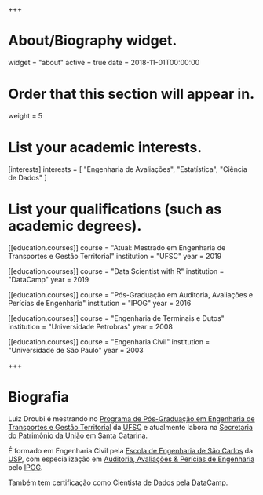 +++
# About/Biography widget.
widget = "about"
active = true
date = 2018-11-01T00:00:00

# Order that this section will appear in.
weight = 5

# List your academic interests.
[interests]
  interests = [
    "Engenharia de Avaliações",
    "Estatística",
    "Ciência de Dados"
  ]

# List your qualifications (such as academic degrees).

[[education.courses]]
  course = "Atual: Mestrado em Engenharia de Transportes e Gestão Territorial"
  institution = "UFSC"
  year = 2019
  
[[education.courses]]
  course = "Data Scientist with R"
  institution = "DataCamp"
  year = 2019

[[education.courses]]
  course = "Pós-Graduação em Auditoria, Avaliações e Perícias de Engenharia"
  institution = "IPOG"
  year = 2016
  
[[education.courses]]
  course = "Engenharia de Terminais e Dutos"
  institution = "Universidade Petrobras"
  year = 2008

[[education.courses]]
  course = "Engenharia Civil"
  institution = "Universidade de São Paulo"
  year = 2003

+++

# Biografia

Luiz Droubi é mestrando no [Programa de Pós-Graduação em Engenharia de Transportes e Gestão Territorial](http://ppgtg.ufsc.br) da [UFSC](http://ufsc.br) e atualmente labora na [Secretaria do Patrimônio da União](http://www.patrimoniodetodos.gov.br/) em Santa Catarina.

É formado em Engenharia Civil pela [Escola de Engenharia de São Carlos](http://www.eesc.usp.br/) da [USP](https://www5.usp.br/), com especialização em [Auditoria, Avaliações & Perícias de Engenharia](https://www.ipog.edu.br/curso/engenharia-arquitetura/auditoria-avaliacoes--pericias-de-engenharia) pelo [IPOG](https://www.ipog.edu.br/).

Também tem certificação como Cientista de Dados pela [DataCamp](http://www.datacamp.com).
